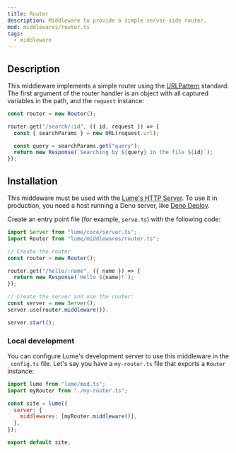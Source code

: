 ```yaml
---
title: Router
description: Middleware to provide a simple server-side router.
mod: middlewares/router.ts
tags:
  - middleware
---
```


## Description

This middleware implements a simple router using the
[URLPattern](https://developer.mozilla.org/en-US/docs/Web/API/URLPattern)
standard. The first argument of the router handler is an object with all
captured variables in the path, and the `request` instance:

```js
const router = new Router();

router.get("/search/:id", ({ id, request }) => {
  const { searchParams } = new URL(request.url);

  const query = searchParams.get("query");
  return new Response(`Searching by ${query} in the file ${id}`);
});
```

## Installation

This middeware must be used with the
[Lume's HTTP Server](../docs/core/server.md). To use it in production, you need
a host running a Deno server, like [Deno Deploy](https://deno.com/deploy).

Create an entry point file (for example, `serve.ts`) with the following code:

```js
import Server from "lume/core/server.ts";
import Router from "lume/middlewares/router.ts";

// Create the router
const router = new Router();

router.get("/hello/:name", ({ name }) => {
  return new Response(`Hello ${name}!`);
});

// Create the server and use the router:
const server = new Server();
server.use(router.middleware());

server.start();
```

### Local development

You can configure Lume's development server to use this middleware in the
`_config.ts` file. Let's say you have a `my-router.ts` file that exports a
`Router` instance:

```js
import lume from "lume/mod.ts";
import myRouter from "./my-router.ts";

const site = lume({
  server: {
    middlewares: [myRouter.middleware()],
  },
});

export default site;
```
